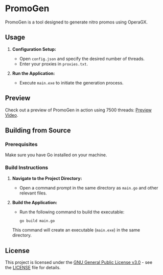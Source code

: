 # PromoGen

PromoGen is a tool designed to generate nitro promos using OperaGX.

## Usage

1. **Configuration Setup:**
   - Open `config.json` and specify the desired number of threads.
   - Enter your proxies in `proxies.txt`.

2. **Run the Application:**
   - Execute `main.exe` to initiate the generation process.

## Preview

Check out a preview of PromoGen in action using 7500 threads: [Preview Video](https://streamable.com/z8ttm9#).

## Building from Source

### Prerequisites

Make sure you have Go installed on your machine.

### Build Instructions

1. **Navigate to the Project Directory:**
   - Open a command prompt in the same directory as `main.go` and other relevant files.

2. **Build the Application:**
   - Run the following command to build the executable:
     ```bash
     go build main.go
     ```

   This command will create an executable (`main.exe`) in the same directory.

## License

This project is licensed under the [GNU General Public License v3.0](LICENSE) - see the [LICENSE](LICENSE) file for details.
